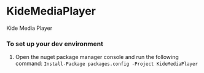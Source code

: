 # KideMediaPlayer
Kide Media Player

### To set up your dev environment
1. Open the nuget package manager console and run the following command:
`Install-Package packages.config -Project KideMediaPlayer`
